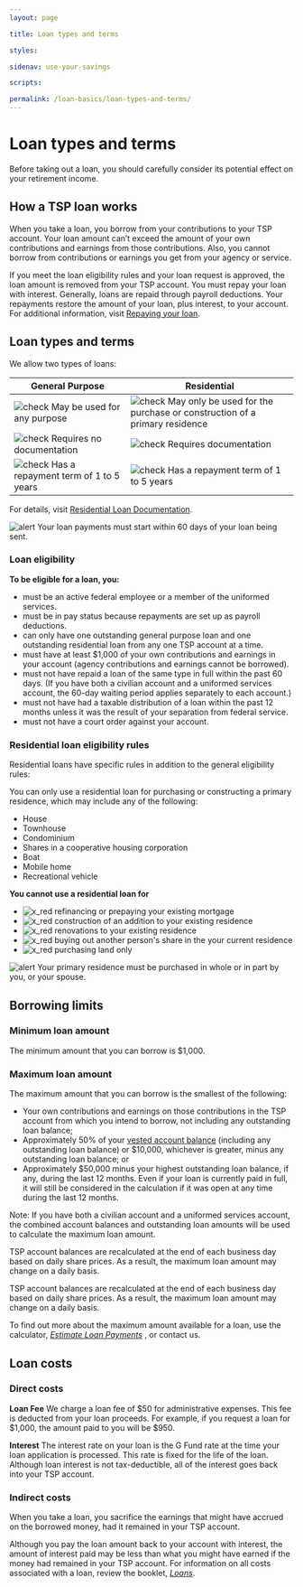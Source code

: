 ```yaml
---
layout: page

title: Loan types and terms

styles:

sidenav: use-your-savings

scripts:

permalink: /loan-basics/loan-types-and-terms/
---
```


# Loan types and terms

Before taking out a loan, you should carefully consider its potential effect on your retirement income.


## How a TSP loan works
When you take a loan, you borrow from your contributions to your TSP account. Your loan amount can’t exceed the amount of your own contributions and earnings from those contributions. Also, you cannot borrow from contributions or earnings you get from your agency or service.
 
If you meet the loan eligibility rules and your loan request is approved, the loan amount is removed from your TSP account. You must repay your loan with interest. Generally, loans are repaid through payroll deductions. Your repayments restore the amount of your loan, plus interest, to your account. For additional information, visit [Repaying your loan](repaying-your-loan.md).

## Loan types and terms
We allow two types of loans:

**General Purpose** | **Residential**    
----------------- | ----------------- 
![check](tsp-redesign/assets/img/check.svg "Check mark") May be used for any purpose | ![check](tsp-redesign/assets/img/check.svg "Check mark") May only be used for the purchase or construction of a primary residence
![check](tsp-redesign/assets/img/check.svg "Check mark") Requires no documentation | ![check](tsp-redesign/assets/img/check.svg "Check mark") Requires documentation
![check](tsp-redesign/assets/img/check.svg "Check mark") Has a repayment term of 1 to 5 years | ![check](tsp-redesign/assets/img/check.svg "Check mark") Has a repayment term of 1 to 5 years

For details, visit [Residential Loan Documentation](#).

![alert](tsp-redesign/assets/img/alert-circle.svg "alert circle") Your loan payments must start within 60 days of your loan being sent.

### Loan eligibility
 
**To be eligible for a loan, you:**
+ must be an active federal employee or a member of the uniformed services.
+ must be in pay status because repayments are set up as payroll deductions.
+ can only have one outstanding general purpose loan and one outstanding residential loan from any one TSP account at a time.
+ must have at least $1,000 of your own contributions and earnings in your account (agency contributions and earnings cannot be borrowed).
+ must not have repaid a loan of the same type in full within the past 60 days. (If you have both a civilian account and a uniformed services account, the 60-day waiting period applies separately to each account.)
+ must not have had a taxable distribution of a loan within the past 12 months unless it was the result of your separation from federal service.
+ must not have a court order against your account.

### Residential loan eligibility rules
Residential loans have specific rules in addition to the general eligibility rules:

You can only use a residential loan for purchasing or constructing a primary residence, which may include any of the following:
+ House
+ Townhouse
+ Condominium
+ Shares in a cooperative housing corporation
+ Boat
+ Mobile home
+ Recreational vehicle
 
**You cannot use a residential loan for**

+ ![x_red](tsp-redesign/assets/img/x_red.svg "red x") refinancing or prepaying your existing mortgage
+ ![x_red](tsp-redesign/assets/img/x_red.svg "red x") construction of an addition to your existing residence
+ ![x_red](tsp-redesign/assets/img/x_red.svg "red x") renovations to your existing residence
+ ![x_red](tsp-redesign/assets/img/x_red.svg "red x") buying out another person's share in the your current residence 
+ ![x_red](tsp-redesign/assets/img/x_red.svg "red x") purchasing land only
 
![alert](tsp-redesign/assets/img/alert-circle.svg "alert circle") Your primary residence must be purchased in whole or in part by you, or your spouse.

## Borrowing limits
### Minimum loan amount
The minimum amount that you can borrow is $1,000.  

### Maximum loan amount
The maximum amount that you can borrow is the smallest of the following:

+ Your own contributions and earnings on those contributions in the TSP account from which you intend to borrow, not including any outstanding loan balance;
+ Approximately 50% of your [vested account balance](#) (including any outstanding loan balance) or $10,000, whichever is greater, minus any outstanding loan balance; or
+ Approximately $50,000 minus your highest outstanding loan balance, if any, during the last 12 months. Even if your loan is currently paid in full, it will still be considered in the calculation if it was open at any time during the last 12 months.

Note: If you have both a civilian account and a uniformed services account, the combined account balances and outstanding loan amounts will be used to calculate the maximum loan amount. 

TSP account balances are recalculated at the end of each business day based on daily share prices. As a result, the maximum loan amount may change on a daily basis.

TSP account balances are recalculated at the end of each business day based on daily share prices. As a result, the maximum loan amount may change on a daily basis.

To find out more about the maximum amount available for a loan, use the calculator, [ _Estimate Loan Payments_](#) , or contact us.

## Loan costs

### Direct costs

**Loan Fee** We charge a loan fee of $50 for administrative expenses. This fee is deducted from your loan proceeds. For example, if you request a loan for $1,000, the amount paid to you will be $950.
 
**Interest** The interest rate on your loan is the G Fund rate at the time your loan application is processed. This rate is fixed for the life of the loan. Although loan interest is not tax-deductible, all of the interest goes back into your TSP account.

### Indirect costs

When you take a loan, you sacrifice the earnings that might have accrued on the borrowed money, had it remained in your TSP account.
 
Although you pay the loan amount back to your account with interest, the amount of interest paid may be less than what you might have earned if the money had remained in your TSP account.
For information on all costs associated with a loan, review the booklet, [_Loans_](#).
